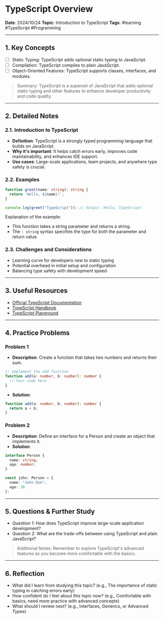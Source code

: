 # TypeScript Overview

**Date**: 2024/10/24
**Topic**: Introduction to TypeScript
**Tags**: #learning #TypeScript #Programming

---

## 1. Key Concepts

- [ ] Static Typing: TypeScript adds optional static typing to JavaScript.
- [ ] Compilation: TypeScript compiles to plain JavaScript.
- [ ] Object-Oriented Features: TypeScript supports classes, interfaces, and modules.

> Summary: TypeScript is a superset of JavaScript that adds optional static typing and other features to enhance developer productivity and code quality.

---

## 2. Detailed Notes

### 2.1. Introduction to TypeScript

- **Definition**: TypeScript is a strongly typed programming language that builds on JavaScript.
- **Why it's important**: It helps catch errors early, improves code maintainability, and enhances IDE support.
- **Use cases**: Large-scale applications, team projects, and anywhere type safety is crucial.

### 2.2. Examples

```typescript
function greet(name: string): string {
  return `Hello, ${name}!`;
}

console.log(greet("TypeScript")); // Output: Hello, TypeScript!
```

Explanation of the example:

- This function takes a string parameter and returns a string.
- The `: string` syntax specifies the type for both the parameter and return value.

### 2.3. Challenges and Considerations

- Learning curve for developers new to static typing
- Potential overhead in initial setup and configuration
- Balancing type safety with development speed

---

## 3. Useful Resources

- [Official TypeScript Documentation](https://www.typescriptlang.org/docs/)
- [TypeScript Handbook](https://www.typescriptlang.org/docs/handbook/intro.html)
- [TypeScript Playground](https://www.typescriptlang.org/play)

---

## 4. Practice Problems

### Problem 1

- **Description**: Create a function that takes two numbers and returns their sum.

```typescript
// Implement the add function
function add(a: number, b: number): number {
  // Your code here
}
```

- **Solution**:

```typescript
function add(a: number, b: number): number {
  return a + b;
}
```

### Problem 2

- **Description**: Define an interface for a Person and create an object that implements it.
- **Solution**:

```typescript
interface Person {
  name: string;
  age: number;
}

const john: Person = {
  name: "John Doe",
  age: 30
};
```

---

## 5. Questions & Further Study

- Question 1: How does TypeScript improve large-scale application development?
- Question 2: What are the trade-offs between using TypeScript and plain JavaScript?

> Additional Notes: Remember to explore TypeScript's advanced features as you become more comfortable with the basics.

---

## 6. Reflection

- What did I learn from studying this topic? (e.g., The importance of static typing in catching errors early)
- How confident do I feel about this topic now? (e.g., Comfortable with basics, need more practice with advanced concepts)
- What should I review next? (e.g., Interfaces, Generics, or Advanced Types)
